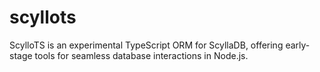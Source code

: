 # scyllots
ScylloTS is an experimental TypeScript ORM for ScyllaDB, offering early-stage tools for seamless database interactions in Node.js.
